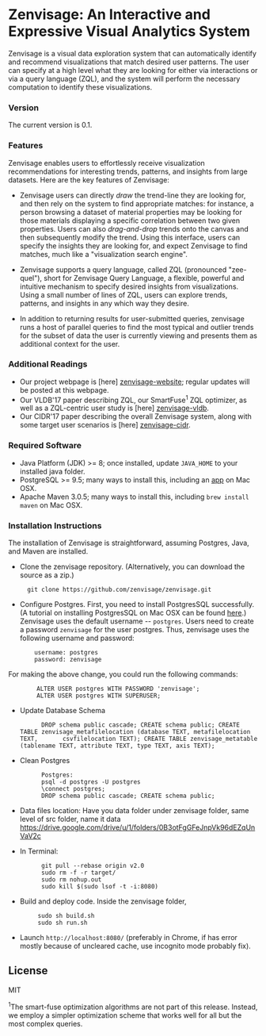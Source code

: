 # Zenvisage: An Interactive and Expressive Visual Analytics System 
Zenvisage is a visual data exploration system that can automatically identify and recommend visualizations that match desired user patterns. The user can specify at a high level what they are looking for either via interactions or via a query language (ZQL), and the system will perform the necessary computation to identify these visualizations.

### Version
The current version is 0.1.

### Features
Zenvisage enables users to effortlessly receive visualization recommendations for interesting trends, patterns, and insights from large datasets. Here are the key features of Zenvisage:

* Zenvisage users can directly _draw_ the trend-line they are looking for, and then rely on the system to find appropriate matches: for instance, a person browsing a dataset of material properties may be looking for those materials displaying a specific correlation between two given properties. Users can also _drag-and-drop_ trends onto the canvas and then subsequently modify the trend. Using this interface, users can specify the insights they are looking for, and expect Zenvisage to find matches, much like a "visualization search engine".

* Zenvisage supports a query language, called ZQL (pronounced "zee-quel"), short for Zenvisage Query Language, a flexible, powerful and intuitive mechanism to specify desired insights from visualizations. Using a small number of lines of ZQL, users can explore trends, patterns, and insights in any which way they desire.

* In addition to returning results for user-submitted queries, zenvisage runs a host of parallel queries to find the most typical and outlier trends for the subset of data the user is currently viewing and presents them as additional context for the user.

### Additional Readings
* Our project webpage is [here] [zenvisage-website]; regular updates will be posted at this webpage.
* Our VLDB'17 paper describing ZQL, our SmartFuse<sup>1</sup> ZQL optimizer, as well as a ZQL-centric user study is [here] [zenvisage-vldb].
* Our CIDR'17 paper describing the overall Zenvisage system, along with some target user scenarios is [here] [zenvisage-cidr].


### Required Software
* Java Platform (JDK) >= 8; once installed, update `JAVA_HOME` to your installed java folder.
* PostgreSQL >= 9.5;  many ways to install this, including an [app][postgres-installation] on Mac OSX.
* Apache Maven 3.0.5;  many ways to install this, including `brew install maven` on Mac OSX.

### Installation Instructions
The installation of Zenvisage is straightforward, assuming Postgres, Java, and Maven are installed.

* Clone the zenvisage repository. (Alternatively, you can download the source as a zip.)

     
        git clone https://github.com/zenvisage/zenvisage.git
     


* Configure Postgres. First, you need to install PostgresSQL successfully. (A tutorial on installing PostgresSQL on Mac OSX can be found [here][postgres-installation].) Zenvisage uses the default username -- `postgres`. Users need to create a password `zenvisage` for the user postgres. Thus, zenvisage uses the following username and password:     
        
          username: postgres
          password: zenvisage 
          
For making the above change, you could run the following commands:
            
            ALTER USER postgres WITH PASSWORD 'zenvisage';
            ALTER USER postgres WITH SUPERUSER;
              
* Update Database Schema
        
            DROP schema public cascade; CREATE schema public; CREATE TABLE zenvisage_metafilelocation (database TEXT, metafilelocation TEXT,       csvfilelocation TEXT); CREATE TABLE zenvisage_metatable (tablename TEXT, attribute TEXT, type TEXT, axis TEXT);

* Clean Postgres

            Postgres:
            psql -d postgres -U postgres
            \connect postgres;
            DROP schema public cascade; CREATE schema public;

* Data files location:
            Have you data folder under zenvisage folder, same level of src folder, name it data
            https://drive.google.com/drive/u/1/folders/0B3otFgGFeJnpVk96dEZqUnVaV2c

        
* In Terminal:

            git pull --rebase origin v2.0
            sudo rm -f -r target/
            sudo rm nohup.out
            sudo kill $(sudo lsof -t -i:8080)  
            
 * Build and deploy code. Inside the zenvisage folder,
 
            sudo sh build.sh
            sudo sh run.sh 

* Launch `http://localhost:8080/` (preferably in Chrome, if has error mostly because of uncleared cache, use incognito mode probably fix). 

License
----

MIT


[//]: # (These are reference links used in the body of this note and get stripped out when the markdown processor does its job. There is no need to format nicely because it shouldn't be seen. Thanks SO - http://stackoverflow.com/questions/4823468/store-comments-in-markdown-syntax)

   [prof]: http://web.engr.illinois.edu/~adityagp/#
   [zenvisage-website]: http://zenvisage.github.io/
   [zenvisage-vldb]: http://data-people.cs.illinois.edu/papers/zenvisage-vldb.pdf
   [zenvisage-cidr]: http://data-people.cs.illinois.edu/papers/zenvisage-cidr.pdf
   [postgressite]: https://www.postgresql.org/
   [postgres-installation]: https://chartio.com/resources/tutorials/how-to-start-postgresql-server-on-mac-os-x/
   <sup>1</sup>The smart-fuse optimization algorithms are not part of this release. Instead, we employ a simpler optimization scheme that works well for all but the most complex queries. 
